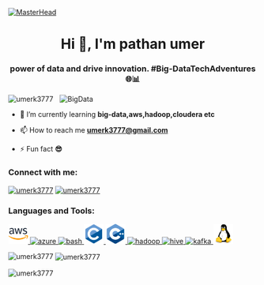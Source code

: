 [![MasterHead](https://media.giphy.com/media/l41YvpiA9uMWw5AMU/giphy.gif)](https://rishavchanda.io)
<h1 align="center">Hi 👋, I'm pathan umer</h1>
<h3 align="center">power of data and drive innovation. #Big-DataTechAdventures 🌐📊</h3>
<img align="right" alt="BigData" width="400" src="https://th.bing.com/th/id/OIP.iMeNF7ubwgLtwMH8LrOPMgHaEw?w=291&h=187&c=7&r=0&o=5&pid=1.7">
<p align="left"> <img src="https://komarev.com/ghpvc/?username=umerk3777&label=Profile%20views&color=0e75b6&style=flat" alt="umerk3777" /> </p>

- 🌱 I’m currently learning **big-data,aws,hadoop,cloudera etc**

- 📫 How to reach me **umerk3777@gmail.com**

- ⚡ Fun fact **😎**

<h3 align="left">Connect with me:</h3>
<p align="left">
<a href="https://fb.com/umerk3777" target="blank"><img align="center" src="https://raw.githubusercontent.com/rahuldkjain/github-profile-readme-generator/master/src/images/icons/Social/facebook.svg" alt="umerk3777" height="30" width="40" /></a>
<a href="https://instagram.com/umerk3777" target="blank"><img align="center" src="https://raw.githubusercontent.com/rahuldkjain/github-profile-readme-generator/master/src/images/icons/Social/instagram.svg" alt="umerk3777" height="30" width="40" /></a>
</p>

<h3 align="left">Languages and Tools:</h3>
<p align="left"> <a href="https://aws.amazon.com" target="_blank" rel="noreferrer"> <img src="https://raw.githubusercontent.com/devicons/devicon/master/icons/amazonwebservices/amazonwebservices-original-wordmark.svg" alt="aws" width="40" height="40"/> </a> <a href="https://azure.microsoft.com/en-in/" target="_blank" rel="noreferrer"> <img src="https://www.vectorlogo.zone/logos/microsoft_azure/microsoft_azure-icon.svg" alt="azure" width="40" height="40"/> </a> <a href="https://www.gnu.org/software/bash/" target="_blank" rel="noreferrer"> <img src="https://www.vectorlogo.zone/logos/gnu_bash/gnu_bash-icon.svg" alt="bash" width="40" height="40"/> </a> <a href="https://www.cprogramming.com/" target="_blank" rel="noreferrer"> <img src="https://raw.githubusercontent.com/devicons/devicon/master/icons/c/c-original.svg" alt="c" width="40" height="40"/> </a> <a href="https://www.w3schools.com/cpp/" target="_blank" rel="noreferrer"> <img src="https://raw.githubusercontent.com/devicons/devicon/master/icons/cplusplus/cplusplus-original.svg" alt="cplusplus" width="40" height="40"/> </a> <a href="https://hadoop.apache.org/" target="_blank" rel="noreferrer"> <img src="https://www.vectorlogo.zone/logos/apache_hadoop/apache_hadoop-icon.svg" alt="hadoop" width="40" height="40"/> </a> <a href="https://hive.apache.org/" target="_blank" rel="noreferrer"> <img src="https://www.vectorlogo.zone/logos/apache_hive/apache_hive-icon.svg" alt="hive" width="40" height="40"/> </a> <a href="https://kafka.apache.org/" target="_blank" rel="noreferrer"> <img src="https://www.vectorlogo.zone/logos/apache_kafka/apache_kafka-icon.svg" alt="kafka" width="40" height="40"/> </a> <a href="https://www.linux.org/" target="_blank" rel="noreferrer"> <img src="https://raw.githubusercontent.com/devicons/devicon/master/icons/linux/linux-original.svg" alt="linux" width="40" height="40"/> </a> </p>

<p><img align="left" src="https://github-readme-stats.vercel.app/api/top-langs?username=umerk3777&show_icons=true&locale=en&layout=compact" alt="umerk3777" /></p>

<p>&nbsp;<img align="center" src="https://github-readme-stats.vercel.app/api?username=umerk3777&show_icons=true&locale=en" alt="umerk3777" /></p>

<p><img align="center" src="https://github-readme-streak-stats.herokuapp.com/?user=umerk3777&" alt="umerk3777" /></p>

